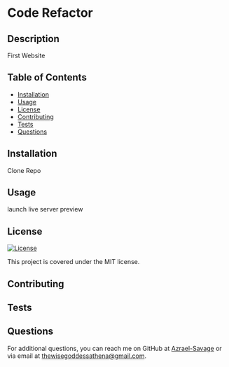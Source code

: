 # Code Refactor

## Description
First Website

## Table of Contents
- [Installation](#installation)
- [Usage](#usage)
- [License](#license)
- [Contributing](#contributing)
- [Tests](#tests)
- [Questions](#questions)

## Installation
Clone Repo

## Usage
launch live server preview

## License
[![License](https://img.shields.io/badge/License-MIT-yellow.svg)](https://opensource.org/licenses/MIT)

This project is covered under the MIT license.

## Contributing


## Tests


## Questions
For additional questions, you can reach me on GitHub at [Azrael-Savage](https://github.com/Azrael-Savage)
or via email at thewisegoddessathena@gmail.com.
